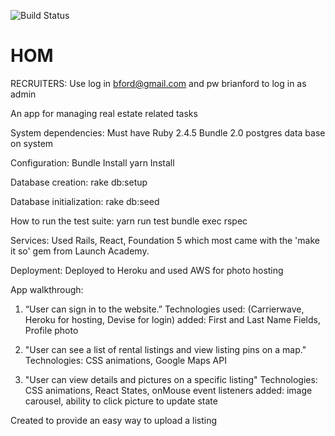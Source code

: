 ![Build Status](https://codeship.com/projects/88820b80-0279-0137-674b-729c7a751547/status?branch=master)
# HOM

RECRUITERS: Use log in bford@gmail.com and pw brianford to log in as admin

An app for managing real estate related tasks

System dependencies:
    Must have Ruby 2.4.5
    Bundle 2.0
    postgres data base
    on system

Configuration:
  Bundle Install
  yarn Install

Database creation:
  rake db:setup

Database initialization:
  rake db:seed

How to run the test suite:
  yarn run test
  bundle exec rspec

Services:
  Used Rails, React, Foundation 5 which most came with the 'make it so' gem from Launch Academy.

Deployment:
  Deployed to Heroku and used AWS for photo hosting

App walkthrough:

 1)
    “User can sign in to the website.”
      Technologies used: (Carrierwave, Heroku for hosting, Devise for login)
        added: First and Last Name Fields, Profile photo

 2)
    "User can see a list of rental listings and view listing pins on a map."
      Technologies: CSS animations, Google Maps API

 3)
    "User can view details and pictures on a specific listing"
      Technologies: CSS animations, React States, onMouse event listeners
        added: image carousel, ability to click picture to update state


Created to provide an easy way to upload a listing
